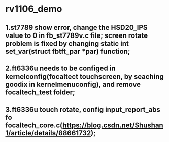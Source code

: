 # rv1106_demo

## 1.st7789 show error, change the HSD20_IPS value to 0 in fb_st7789v.c file; screen rotate problem is fixed by changing static int set_var(struct fbtft_par *par) function;
## 2.ft6336u needs to be configed in kernelconfig(focaltect touchscreen, by seaching goodix in kernelmenuconfig), and remove focaltech_test folder;
## 3.ft6336u touch rotate,  config input_report_abs fo focaltech_core.c(https://blog.csdn.net/Shushan1/article/details/88661732);